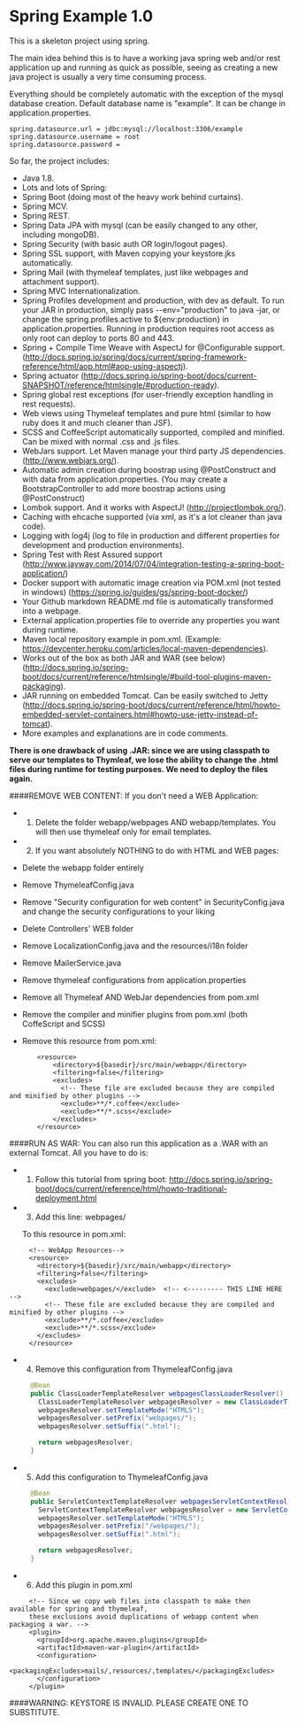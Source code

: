 Spring Example 1.0
======

This is a skeleton project using spring.

The main idea behind this is to have a working java spring
web and/or rest application up and running as quick as possible,
seeing as creating a new java project is usually a very time consuming process.

Everything should be completely automatic with the exception of the mysql database creation.
Default database name is "example". It can be change in application.properties.

```
spring.datasource.url = jdbc:mysql://localhost:3306/example
spring.datasource.username = root
spring.datasource.password =
```

So far, the project includes:
- Java 1.8.
- Lots and lots of Spring:
 - Spring Boot (doing most of the heavy work behind curtains).
 - Spring MCV.
 - Spring REST.
 - Spring Data JPA with mysql (can be easily changed to any other, including mongoDB).
 - Spring Security (with basic auth OR login/logout pages).
 - Spring SSL support, with Maven copying your keystore.jks automatically.
 - Spring Mail (with thymeleaf templates, just like webpages and attachment support).
 - Spring MVC Internationalization.
 - Spring Profiles development and production, with dev as default. To run your JAR in production, simply pass --env="production" to java -jar, or change the spring.profiles.active to ${env:production} in application.properties. Running in production requires root access as only root can deploy to ports 80 and 443.
 - Spring + Compile Time Weave with AspectJ for @Configurable support. (http://docs.spring.io/spring/docs/current/spring-framework-reference/html/aop.html#aop-using-aspectj).
 - Spring actuator (http://docs.spring.io/spring-boot/docs/current-SNAPSHOT/reference/htmlsingle/#production-ready).
 - Spring global rest exceptions (for user-friendly exception handling in rest requests).
- Web views using Thymeleaf templates and pure html (similar to how ruby does it and much cleaner than JSF).
- SCSS and CoffeeScript automatically supported, compiled and minified. Can be mixed with normal .css and .js files.
- WebJars support. Let Maven manage your third party JS dependencies. (http://www.webjars.org/).
- Automatic admin creation during boostrap using @PostConstruct and with data from application.properties. (You may create a BootstrapController to add more boostrap actions using @PostConstruct)
- Lombok support. And it works with AspectJ! (http://projectlombok.org/).
- Caching with ehcache supported (via xml, as it's a lot cleaner than java code).
- Logging with log4j (log to file in production and different properties for development and production environments).
- Spring Test with Rest Assured support (http://www.jayway.com/2014/07/04/integration-testing-a-spring-boot-application/)
- Docker support with automatic image creation via POM.xml (not tested in windows) (https://spring.io/guides/gs/spring-boot-docker/) 
- Your Github markdown README.md file is automatically transformed into a webpage.
- External application.properties file to override any properties you want during runtime.
- Maven local repository example in pom.xml. (Example: https://devcenter.heroku.com/articles/local-maven-dependencies).
- Works out of the box as both JAR and WAR (see below) (http://docs.spring.io/spring-boot/docs/current/reference/htmlsingle/#build-tool-plugins-maven-packaging).
- JAR running on embedded Tomcat. Can be easily switched to Jetty (http://docs.spring.io/spring-boot/docs/current/reference/html/howto-embedded-servlet-containers.html#howto-use-jetty-instead-of-tomcat).
- More examples and explanations are in code comments.

**There is one drawback of using .JAR: since we are using classpath to serve our templates to Thymleaf, we lose the ability to change the .html files during runtime for testing purposes. We need to deploy the files again.**


####REMOVE WEB CONTENT:
If you don't need a WEB Application:

- 1) Delete the folder webapp/webpages AND webapp/templates. You will then use thymeleaf only for email templates.

- 2) If you want absolutely NOTHING to do with HTML and WEB pages:
 - Delete the webapp folder entirely
 - Remove ThymeleafConfig.java
 - Remove "Security configuration for web content" in SecurityConfig.java and change the security configurations to your liking
 - Delete Controllers' WEB folder
 - Remove LocalizationConfig.java and the resources/i18n folder
 - Remove MailerService.java
 - Remove thymeleaf configurations from application.properties
 - Remove all Thymeleaf AND WebJar dependencies from pom.xml
 - Remove the compiler and minifier plugins from pom.xml (both CoffeScript and SCSS)
 - Remove this resource from pom.xml:
 ```
        <resource>
            <directory>${basedir}/src/main/webapp</directory>
            <filtering>false</filtering>
            <excludes>
              <!-- These file are excluded because they are compiled and minified by other plugins -->
              <exclude>**/*.coffee</exclude>
              <exclude>**/*.scss</exclude>
            </excludes>
        </resource>
 ```

####RUN AS WAR:
You can also run this application as a .WAR with an external Tomcat. All you have to do is:

 - 1) Follow this tutorial from spring boot: http://docs.spring.io/spring-boot/docs/current/reference/html/howto-traditional-deployment.html

- 3) Add this line:
        <exclude>webpages/</exclude>

    To this resource in pom.xml:
 ```
      <!-- WebApp Resources-->
      <resource>
        <directory>${basedir}/src/main/webapp</directory>
        <filtering>false</filtering>
        <excludes>
          <exclude>webpages/</exclude>  <!-- <--------- THIS LINE HERE -->
          <!-- These file are excluded because they are compiled and minified by other plugins -->
          <exclude>**/*.coffee</exclude>
          <exclude>**/*.scss</exclude>
        </excludes>
      </resource>
```
- 4) Remove this configuration from ThymeleafConfig.java

    ```java
      @Bean
      public ClassLoaderTemplateResolver webpagesClassLoaderResolver() {
        ClassLoaderTemplateResolver webpagesResolver = new ClassLoaderTemplateResolver();
        webpagesResolver.setTemplateMode("HTML5");
        webpagesResolver.setPrefix("webpages/");
        webpagesResolver.setSuffix(".html");

        return webpagesResolver;
      }
    ```

- 5) Add this configuration to ThymeleafConfig.java

    ```java
      @Bean
      public ServletContextTemplateResolver webpagesServletContextResolver() {
        ServletContextTemplateResolver webpagesResolver = new ServletContextTemplateResolver();
        webpagesResolver.setTemplateMode("HTML5");
        webpagesResolver.setPrefix("/webpages/");
        webpagesResolver.setSuffix(".html");

        return webpagesResolver;
      }
    ```

- 6) Add this plugin in pom.xml
 ```
      <!-- Since we copy web files into classpath to make then available for spring and thymeleaf,
      these exclusions avoid duplications of webapp content when packaging a war. -->
      <plugin>
        <groupId>org.apache.maven.plugins</groupId>
        <artifactId>maven-war-plugin</artifactId>
        <configuration>
          <packagingExcludes>mails/,resources/,templates/</packagingExcludes>
        </configuration>
      </plugin>
 ```

####WARNING:
KEYSTORE IS INVALID. PLEASE CREATE ONE TO SUBSTITUTE.




